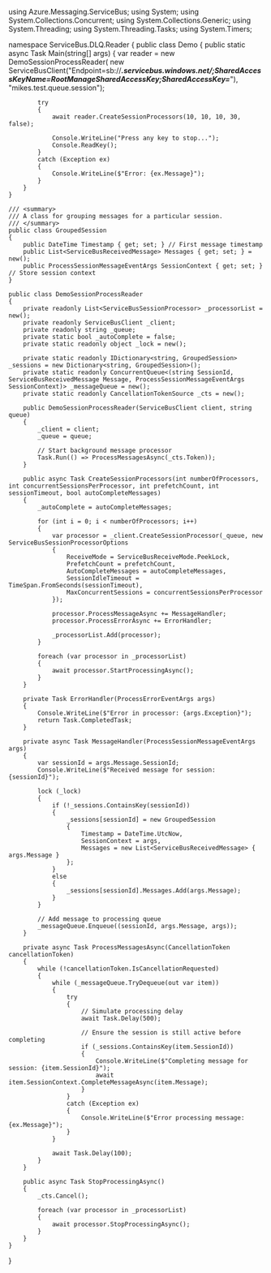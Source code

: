 using Azure.Messaging.ServiceBus;
using System;
using System.Collections.Concurrent;
using System.Collections.Generic;
using System.Threading;
using System.Threading.Tasks;
using System.Timers;

namespace ServiceBus.DLQ.Reader
{
    public class Demo
    {
        public static async Task Main(string[] args)
        {
            var reader = new DemoSessionProcessReader(
                new ServiceBusClient("Endpoint=sb://*****.servicebus.windows.net/;SharedAccessKeyName=RootManageSharedAccessKey;SharedAccessKey=*****"), 
                "mikes.test.queue.session");

            try
            {
                await reader.CreateSessionProcessors(10, 10, 10, 30, false);

                Console.WriteLine("Press any key to stop...");
                Console.ReadKey();
            }
            catch (Exception ex)
            {
                Console.WriteLine($"Error: {ex.Message}");
            }
        }
    }

    /// <summary>
    /// A class for grouping messages for a particular session.
    /// </summary>
    public class GroupedSession
    {
        public DateTime Timestamp { get; set; } // First message timestamp
        public List<ServiceBusReceivedMessage> Messages { get; set; } = new();
        public ProcessSessionMessageEventArgs SessionContext { get; set; } // Store session context
    }

    public class DemoSessionProcessReader
    {
        private readonly List<ServiceBusSessionProcessor> _processorList = new();
        private readonly ServiceBusClient _client;
        private readonly string _queue;
        private static bool _autoComplete = false;
        private static readonly object _lock = new();

        private static readonly IDictionary<string, GroupedSession> _sessions = new Dictionary<string, GroupedSession>();
        private static readonly ConcurrentQueue<(string SessionId, ServiceBusReceivedMessage Message, ProcessSessionMessageEventArgs SessionContext)> _messageQueue = new();
        private static readonly CancellationTokenSource _cts = new();

        public DemoSessionProcessReader(ServiceBusClient client, string queue)
        {
            _client = client;
            _queue = queue;

            // Start background message processor
            Task.Run(() => ProcessMessagesAsync(_cts.Token));
        }

        public async Task CreateSessionProcessors(int numberOfProcessors, int concurrentSessionsPerProcessor, int prefetchCount, int sessionTimeout, bool autoCompleteMessages)
        {
            _autoComplete = autoCompleteMessages;

            for (int i = 0; i < numberOfProcessors; i++)
            {
                var processor = _client.CreateSessionProcessor(_queue, new ServiceBusSessionProcessorOptions
                {
                    ReceiveMode = ServiceBusReceiveMode.PeekLock,
                    PrefetchCount = prefetchCount,
                    AutoCompleteMessages = autoCompleteMessages,
                    SessionIdleTimeout = TimeSpan.FromSeconds(sessionTimeout),
                    MaxConcurrentSessions = concurrentSessionsPerProcessor
                });

                processor.ProcessMessageAsync += MessageHandler;
                processor.ProcessErrorAsync += ErrorHandler;

                _processorList.Add(processor);
            }

            foreach (var processor in _processorList)
            {
                await processor.StartProcessingAsync();
            }
        }

        private Task ErrorHandler(ProcessErrorEventArgs args)
        {
            Console.WriteLine($"Error in processor: {args.Exception}");
            return Task.CompletedTask;
        }

        private async Task MessageHandler(ProcessSessionMessageEventArgs args)
        {
            var sessionId = args.Message.SessionId;
            Console.WriteLine($"Received message for session: {sessionId}");

            lock (_lock)
            {
                if (!_sessions.ContainsKey(sessionId))
                {
                    _sessions[sessionId] = new GroupedSession
                    {
                        Timestamp = DateTime.UtcNow,
                        SessionContext = args,
                        Messages = new List<ServiceBusReceivedMessage> { args.Message }
                    };
                }
                else
                {
                    _sessions[sessionId].Messages.Add(args.Message);
                }
            }

            // Add message to processing queue
            _messageQueue.Enqueue((sessionId, args.Message, args));
        }

        private async Task ProcessMessagesAsync(CancellationToken cancellationToken)
        {
            while (!cancellationToken.IsCancellationRequested)
            {
                while (_messageQueue.TryDequeue(out var item))
                {
                    try
                    {
                        // Simulate processing delay
                        await Task.Delay(500);

                        // Ensure the session is still active before completing
                        if (_sessions.ContainsKey(item.SessionId))
                        {
                            Console.WriteLine($"Completing message for session: {item.SessionId}");
                            await item.SessionContext.CompleteMessageAsync(item.Message);
                        }
                    }
                    catch (Exception ex)
                    {
                        Console.WriteLine($"Error processing message: {ex.Message}");
                    }
                }

                await Task.Delay(100);
            }
        }

        public async Task StopProcessingAsync()
        {
            _cts.Cancel();

            foreach (var processor in _processorList)
            {
                await processor.StopProcessingAsync();
            }
        }
    }
}

